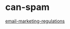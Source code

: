 # can-spam

[email-marketing-regulations](https://github.com/threeheartsdigital/email-marketing-regulations)
